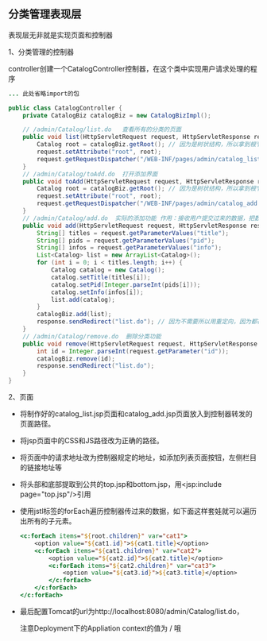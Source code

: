 ## 分类管理表现层

表现层无非就是实现页面和控制器

1、分类管理的控制器 

controller创建一个CatalogController控制器，在这个类中实现用户请求处理的程序

```java
... 此处省略import的包

public class CatalogController {
    private CatalogBiz catalogBiz = new CatalogBizImpl();

    // /admin/Catalog/list.do   查看所有的分类的页面
    public void list(HttpServletRequest request, HttpServletResponse response) throws ServletException, IOException {
        Catalog root = catalogBiz.getRoot(); // 因为是树状结构，所以拿到根节点就拿到了所有的分类
        request.setAttribute("root", root);
        request.getRequestDispatcher("/WEB-INF/pages/admin/catalog_list.jsp").forward(request,response); // 请求转发给页面，重定向是收不到数据的
    }
    // /admin/Catalog/toAdd.do  打开添加界面
    public void toAdd(HttpServletRequest request, HttpServletResponse response) throws ServletException, IOException {
        Catalog root = catalogBiz.getRoot(); // 因为是树状结构，所以拿到根节点就拿到了所有的分类
        request.setAttribute("root", root);
        request.getRequestDispatcher("/WEB-INF/pages/admin/catalog_add.jsp").forward(request,response); // 请求转发给页面，重定向是收不到数据的
    }
    // /admin/Catalog/add.do  实际的添加功能 作用：接收用户提交过来的数据，把数据交给业务处理类(CatalogBizImpl类)进行添加，添加完以后跳转到列表页面
    public void add(HttpServletRequest request, HttpServletResponse response) throws IOException {
        String[] titles = request.getParameterValues("title");
        String[] pids = request.getParameterValues("pid");
        String[] infos = request.getParameterValues("info");
        List<Catalog> list = new ArrayList<Catalog>();
        for (int i = 0; i < titles.length; i++) {
            Catalog catalog = new Catalog();
            catalog.setTitle(titles[i]);
            catalog.setPid(Integer.parseInt(pids[i]));
            catalog.setInfo(infos[i]);
            list.add(catalog);
        }
        catalogBiz.add(list);
        response.sendRedirect("list.do"); // 因为不需要所以用重定向，因为都在Catalog目录下所以用相对路径
    }
    // /admin/Catalog/remove.do  删除分类功能
    public void remove(HttpServletRequest request, HttpServletResponse response) throws IOException {
        int id = Integer.parseInt(request.getParameter("id"));
        catalogBiz.remove(id);
        response.sendRedirect("list.do");
    }
}
```

2、页面

* 将制作好的catalog_list.jsp页面和catalog_add.jsp页面放入到控制器转发的页面路径。

* 将jsp页面中的CSS和JS路径改为正确的路径。

* 将页面中的请求地址改为控制器规定的地址，如添加列表页面按钮，左侧栏目的链接地址等

* 将头部和底部提取到公共的top.jsp和bottom.jsp，用<jsp:include page="top.jsp"/>引用

* 使用jstl标签的forEach遍历控制器传过来的数据，如下面这样套娃就可以遍历出所有的子元素。

  ```jsp
  <c:forEach items="${root.children}" var="cat1">
      <option value="${cat1.id}">${cat1.title}</option>
      <c:forEach items="${cat1.children}" var="cat2">
          <option value="${cat2.id}">${cat2.title}</option>
          <c:forEach items="${cat2.children}" var="cat3">
              <option value="${cat3.id}">${cat3.title}</option>
          </c:forEach>
      </c:forEach>
  </c:forEach>
  ```

* 最后配置Tomcat的url为http://localhost:8080/admin/Catalog/list.do， 

  注意Deployment下的Appliation context的值为  /  哦

